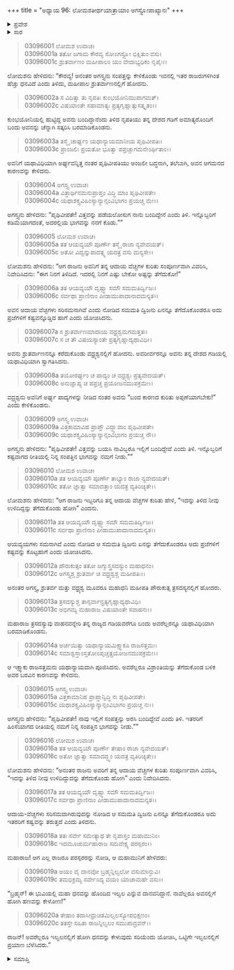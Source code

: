 +++
title = "ಅಧ್ಯಾಯ 96: ಲೋಮಶತೀರ್ಥಯಾತ್ರಾಯಾಂ ಅಗಸ್ತ್ಯೋಪಾಖ್ಯಾನಃ"
+++

<details><summary>ಪ್ರವೇಶ</summary>


।।   ಓಂ ಓಂ ನಮೋ ನಾರಾಯಣಾಯ।।   ಶ್ರೀ ವೇದವ್ಯಾಸಾಯ ನಮಃ ।।

ಶ್ರೀ ಕೃಷ್ಣದ್ವೈಪಾಯನ ವೇದವ್ಯಾಸ ವಿರಚಿತ  

**ಶ್ರೀ ಮಹಾಭಾರತ**

**ಆರಣ್ಯಕ ಪರ್ವ**

**ತೀರ್ಥಯಾತ್ರಾ ಪರ್ವ**

**ಅಧ್ಯಾಯ 96**

</details>


<details><summary>ಸಾರ</summary>

ಧನವನ್ನು ಕೇಳಿಕೊಂಡು ಅಗಸ್ತ್ಯನು ರಾಜ ಶ್ರುತರ್ವಾಣನಲ್ಲಿಗೆ ಹೋದುದು (1-6). ಅವನಲ್ಲಿ ಸಾಕಷ್ಟು ಧನವಿಲ್ಲವೆಂದು ಅವನನ್ನೂ ಕರೆದುಕೊಂಡು ಧನವನ್ನರಸಿ ರಾಜ ವರ್ಧ್ರಶ್ವನಲ್ಲಿಗೆ ಹೋದುದು (7-11). ಅವನಲ್ಲಿಯೂ ಸಾಕಷ್ಟು ಧನವಿಲ್ಲವೆಂದು, ಶ್ರುತರ್ವಾಣ ಮತ್ತು ವರ್ಧ್ರಶ್ವನನ್ನು ಕರೆದುಕೊಂಡು ಅಗಸ್ತ್ಯನು ರಾಜ ತ್ರಸದಸ್ಯನಲ್ಲಿಗೆ ಹೋದುದು (12-17). ಅವನಲ್ಲಿಯೂ ಸಾಕಷ್ಟು ಧನವಿಲ್ಲವೆಂದು ತಿಳಿದು, ನಾಲ್ವರೂ ಇಲ್ವಲನಲ್ಲಿಗೆ ಹೋದುದು (18-20).

</details>


> 03096001 ಲೋಮಶ ಉವಾಚ।  
03096001a ತತೋ ಜಗಾಮ ಕೌರವ್ಯ ಸೋಽಗಸ್ತ್ಯೋ ಭಿಕ್ಷಿತುಂ ವಸು।  
03096001c ಶ್ರುತರ್ವಾಣಂ ಮಹೀಪಾಲಂ ಯಂ ವೇದಾಭ್ಯಧಿಕಂ ನೃಪೈಃ।।

ಲೋಮಶನು ಹೇಳಿದನು: “ಕೌರವ್ಯ! ಅನಂತರ ಅಗಸ್ತ್ಯನು ಸಂಪತ್ತನ್ನು ಕೇಳಿಕೊಂಡು ಇವನಲ್ಲಿ ಇತರ ರಾಜರುಗಳಿಗಿಂತ ಹೆಚ್ಚು ಧನವಿದೆ ಎಂದು ತಿಳಿದು, ಮಹೀಪಾಲ ಶ್ರುತರ್ವಾಣನಲ್ಲಿಗೆ ಹೋದನು.

> 03096002a ಸ ವಿದಿತ್ವಾ ತು ನೃಪತಿಃ ಕುಂಭಯೋನಿಮುಪಾಗಮತ್।  
03096002c ವಿಷಯಾಂತೇ ಸಹಾಮಾತ್ಯಃ ಪ್ರತ್ಯಗೃಹ್ಣಾತ್ಸುಸತ್ಕೃತಂ।।

ಕುಂಭಯೋನಿಯಲ್ಲಿ ಹುಟ್ಟಿದ್ದ ಅವನು ಬಂದಿದ್ದಾನೆಂದು ತಿಳಿದ ನೃಪತಿಯು ತನ್ನ ದೇಶದ ಗಡಿಗೆ ಅಮಾತ್ಯರೊಂದಿಗೆ ಬಂದು ಅವನನ್ನು ಚೆನ್ನಾಗಿ ಸತ್ಕರಿಸಿ ಬರಮಾಡಿಕೊಂಡನು.

> 03096003a ತಸ್ಮೈ ಚಾರ್ಘ್ಯಂ ಯಥಾನ್ಯಾಯಮಾನೀಯ ಪೃಥಿವೀಪತಿಃ।  
03096003c ಪ್ರಾಂಜಲಿಃ ಪ್ರಯತೋ ಭೂತ್ವಾ ಪಪ್ರಚ್ಚಾಗಮನೇಽರ್ಥಿತಾಂ।।

ಅವನಿಗೆ ಯಥಾವಿಧಿಯಾಗಿ ಅರ್ಘ್ಯವನ್ನಿತ್ತ ನಂತರ ಪೃಥಿವೀಪತಿಯು ಅಂಜಲೀ ಬದ್ಧನಾಗಿ, ತಲೆಬಾಗಿ, ಅವನ ಆಗಮನದ ಕಾರಣವನ್ನು ಕೇಳಿದನು.

> 03096004 ಅಗಸ್ತ್ಯ ಉವಾಚ।  
03096004a ವಿತ್ತಾರ್ಥಿನಮನುಪ್ರಾಪ್ತಂ ವಿದ್ಧಿ ಮಾಂ ಪೃಥಿವೀಪತೇ।  
03096004c ಯಥಾಶಕ್ತ್ಯವಿಹಿಂಸ್ಯಾನ್ಯಾನ್ಸಂವಿಭಾಗಂ ಪ್ರಯಚ್ಚ ಮೇ।।

ಅಗಸ್ತ್ಯನು ಹೇಳಿದನು: “ಪೃಥಿವೀಪತೇ! ವಿತ್ತವನ್ನು ಪಡೆಯಲೋಸುಗ ನಾನು ಬಂದಿದ್ದೇನೆ ಎಂದು ತಿಳಿ. ಇನ್ನೊಬ್ಬರಿಗೆ ಕಡಿಮೆಯಾಗದಂತೆ, ಅದರಲ್ಲಿಯ ಭಾಗವನ್ನು ನನಗೆ ಕೊಡು.””

> 03096005 ಲೋಮಶ ಉವಾಚ।  
03096005a ತತ ಆಯವ್ಯಯೌ ಪೂರ್ಣೌ ತಸ್ಮೈ ರಾಜಾ ನ್ಯವೇದಯತ್।  
03096005c ಅತೋ ವಿದ್ವನ್ನುಪಾದತ್ಸ್ವ ಯದತ್ರ ವಸು ಮನ್ಯಸೇ।।

ಲೋಮಶನು ಹೇಳಿದನು: “ಆಗ ರಾಜನು ಅವನಿಗೆ ತನ್ನ ಆದಾಯ ವೆಚ್ಚಗಳ ಕುರಿತು ಸಂಪೂರ್ಣವಾಗಿ ವಿವರಿಸಿ, ನಿವೇದಿಸಿದನು: “ಈಗ ನಿನಗೆ ತಿಳಿದಿದೆ. ಇದರಲ್ಲಿ ನಿನಗೆ ಎಷ್ಟು ಬೇಕೋ ಅಷ್ಟನ್ನು ತೆಗೆದುಕೋ!”

> 03096006a ತತ ಆಯವ್ಯಯೌ ದೃಷ್ಟ್ವಾ ಸಮೌ ಸಮಮತಿರ್ದ್ವಿಜಃ।  
03096006c ಸರ್ವಥಾ ಪ್ರಾಣಿನಾಂ ಪೀಡಾಮುಪಾದಾನಾದಮನ್ಯತ।।

ಅವನ ಆದಾಯ ವೆಚ್ಛಗಳು ಸರಿಸಮನಾಗಿವೆ ಎಂದು ನೋಡಿದ ಸಮಮತಿ ದ್ವಿಜನು ಏನನ್ನೂ ತೆಗೆದೊಕೊಂಡರೂ ಅದು ಪ್ರಜೆಗಳಿಗೆ ಕಷ್ಟವನ್ನೊಡ್ಡಿದ ಹಾಗೆ ಎಂದು ಯೋಚಿಸಿದನು.

> 03096007a ಸ ಶ್ರುತರ್ವಾಣಮಾದಾಯ ವಧ್ರ್ಯಶ್ವಮಗಮತ್ತತಃ।  
03096007c ಸ ಚ ತೌ ವಿಷಯಸ್ಯಾಂತೇ ಪ್ರತ್ಯಗೃಹ್ಣಾದ್ಯಥಾವಿಧಿ।।

ಅವನು ಶ್ರುತರ್ವಾಣನನ್ನೂ ಕರೆದುಕೊಂಡು ವಧ್ರ್ಯಶ್ವನಲ್ಲಿಗೆ ಹೋದನು. ಅವರೀರ್ವರನ್ನೂ ಅವನು ತನ್ನ ದೇಶದ ಗಡಿಯಲ್ಲಿ ಯಥಾವಿಧಿಯಾಗಿ ಸ್ವಾಗತಿಸಿದನು.

> 03096008a ತಯೋರರ್ಘ್ಯಂ ಚ ಪಾದ್ಯಂ ಚ ವಧ್ರ್ಯಶ್ವಃ ಪ್ರತ್ಯವೇದಯತ್।   
03096008c ಅನುಜ್ಞಾಪ್ಯ ಚ ಪಪ್ರಚ್ಚ ಪ್ರಯೋಜನಮುಪಕ್ರಮೇ।।

ವದ್ರ್ಯಶ್ವನು ಅವನಿಗೆ ಅರ್ಘ್ಯ ಪಾದ್ಯಗಳನ್ನು ನೀಡಿದ ನಂತರ ಅವನು “ಬಂದ ಕಾರಣದ ಕುರಿತು ಅಪ್ಪಣೆಯಾಗಬೇಕು!” ಎಂದು ಕೇಳಿಕೊಂಡನು.

> 03096009 ಅಗಸ್ತ್ಯ ಉವಾಚ।  
03096009a ವಿತ್ತಕಾಮಾವಿಹ ಪ್ರಾಪ್ತೌ ವಿದ್ಧ್ಯಾವಾಂ ಪೃಥಿವೀಪತೇ।  
03096009c ಯಥಾಶಕ್ತ್ಯವಿಹಿಂಸ್ಯಾನ್ಯಾನ್ಸಂವಿಭಾಗಂ ಪ್ರಯಚ್ಚ ನೌ।।

ಅಗಸ್ತ್ಯನು ಹೇಳಿದನು: “ಪೃಥಿವೀಪತೇ! ವಿತ್ತವನ್ನು ಬಯಸಿ ನಾವಿಬ್ಬರೂ ಇಲ್ಲಿಗೆ ಬಂದಿದ್ದೇವೆ ಎಂದು ತಿಳಿ. ಇನ್ನೊಬ್ಬರಿಗೆ ಕಷ್ಟವಾಗದ ರೀತಿಯಲ್ಲಿ ನಿನ್ನ ಸಂಪತ್ತಿನ ಭಾಗವನ್ನು ನಮಗೆ ನೀಡು.””

> 03096010 ಲೋಮಶ ಉವಾಚ।  
03096010a ತತ ಆಯವ್ಯಯೌ ಪೂರ್ಣೌ ತಾಭ್ಯಾಂ ರಾಜಾ ನ್ಯವೇದಯತ್।  
03096010c ತತೋ ಜ್ಞಾತ್ವಾ ಸಮಾದತ್ತಾಂ ಯದತ್ರ ವ್ಯತಿರಿಚ್ಯತೇ।।

ಲೋಮಶನು ಹೇಳಿದನು: “ಆಗ ರಾಜನು ಇಬ್ಬರಿಗೂ ತನ್ನ ಆದಾಯ ವೆಚ್ಚಗಳ ಕುರಿತು ಹೇಳಿ, “ಇದನ್ನು ತಿಳಿದ ನೀವು ಉಳಿದಿದ್ದನ್ನು ತೆಗೆದುಕೊಂಡು ಹೋಗಿ” ಎಂದನು.

> 03096011a ತತ ಆಯವ್ಯಯೌ ದೃಷ್ಟ್ವಾ ಸಮೌ ಸಮಮತಿರ್ದ್ವಿಜಃ।  
03096011c ಸರ್ವಥಾ ಪ್ರಾಣಿನಾಂ ಪೀಡಾಮುಪಾದಾನಾದಮನ್ಯತ।।

ಆಯವ್ಯಯಗಳು ಸಮನಾಗಿವೆ ಎಂದು ನೋಡಿದ ಆ ಸಮಮತಿ ದ್ವಿಜನು ಏನನ್ನು ತೆಗೆದುಕೊಂಡರೂ ಅದು ಪ್ರಜೆಗಳಿಗೆ ಕಷ್ಟವನ್ನು ಕೊಟ್ಟಹಾಗೆ ಎಂದು ಯೋಚಿಸಿದನು.

> 03096012a ಪೌರುಕುತ್ಸಂ ತತೋ ಜಗ್ಮುಸ್ತ್ರಸದಸ್ಯುಂ ಮಹಾಧನಂ।  
03096012c ಅಗಸ್ತ್ಯಶ್ಚ ಶ್ರುತರ್ವಾ ಚ ವಧ್ರ್ಯಶ್ವಶ್ಚ ಮಹೀಪತಿಃ।।

ಅನಂತರ ಅಗಸ್ತ್ಯ, ಶ್ರುತರ್ವ ಮತ್ತು ವಧ್ರ್ಯಶ್ವ ಮೂವರೂ ಮಹಾಧನಿ ಮಹೀಪತಿ ಪೌರುಕುತ್ಸ ತ್ರಸದಸ್ಯನಲ್ಲಿಗೆ ಹೋದರು.

> 03096013a ತ್ರಸದಸ್ಯುಶ್ಚ ತಾನ್ಸರ್ವಾನ್ಪ್ರತ್ಯಗೃಹ್ಣಾದ್ಯಥಾವಿಧಿ।   
03096013c ಅಭಿಗಮ್ಯ ಮಹಾರಾಜ ವಿಷಯಾಂತೇ ಸವಾಹನಃ।।

ಮಹಾರಾಜ ತ್ರಸದಸ್ಯುವು ವಾಹನವನ್ನೇರಿ ತನ್ನ ರಾಜ್ಯದ ಗಡಿಯವರೆಗೂ ಬಂದು ಅವರೆಲ್ಲರನ್ನೂ ಯಥಾವಿಧಿಯಾಗಿ ಬರಮಾಡಿಕೊಂಡನು.

> 03096014a ಅರ್ಚಯಿತ್ವಾ ಯಥಾನ್ಯಾಯಮಿಕ್ಷ್ವಾಕೂ ರಾಜಸತ್ತಮಃ।  
03096014c ಸಮಾಶ್ವಸ್ತಾಂಸ್ತತೋಽಪೃಚ್ಚತ್ಪ್ರಯೋಜನಮುಪಕ್ರಮೇ।।

ಆ ಇಕ್ಷ್ವಾಕು ರಾಜಸತ್ತಮನು ಯಥಾನ್ಯಾಯವಾಗಿ ಪೂಜಿಸಿದನು. ಅವರೆಲ್ಲರೂ ವಿಶ್ರಾಂತಿಯನ್ನು ತೆಗೆದುಕೊಂಡ ಬಳಿಕ ಅವರ ಬರವಿನ ಕಾರಣವನ್ನು ಕೇಳಿದನು.

> 03096015 ಅಗಸ್ತ್ಯ ಉವಾಚ।  
03096015a ವಿತ್ತಕಾಮಾನಿಹ ಪ್ರಾಪ್ತಾನ್ವಿದ್ಧಿ ನಃ ಪೃಥಿವೀಪತೇ।  
03096015c ಯಥಾಶಕ್ತ್ಯವಿಹಿಂಸ್ಯಾನ್ಯಾನ್ಸಂವಿಭಾಗಂ ಪ್ರಯಚ್ಚ ನಃ।।

ಅಗಸ್ತ್ಯನು ಹೇಳಿದನು: “ಪೃಥಿವೀಪತೇ! ನಾವು ಇಲ್ಲಿಗೆ ಸಂಪತ್ತನ್ನು ಅರಸಿ ಬಂದಿದ್ದೇವೆ ಎಂದು ತಿಳಿ. ಇತರರಿಗೆ ಹಿಂಸೆಯಾಗದ ರೀತಿಯಲ್ಲಿ ನಮಗೆ ನಿನ್ನ ಸಂಪತ್ತಿನ ಭಾಗವನ್ನು ನೀಡು.””

> 03096016 ಲೋಮಶ ಉವಾಚ।  
03096016a ತತ ಆಯವ್ಯಯೌ ಪೂರ್ಣೌ ತೇಷಾಂ ರಾಜಾ ನ್ಯವೇದಯತ್।  
03096016c ಅತೋ ಜ್ಞಾತ್ವಾ ಸಮಾದದ್ಧ್ವಂ ಯದತ್ರ ವ್ಯತಿರಿಚ್ಯತೇ।।

ಲೋಮಶನು ಹೇಳಿದನು: “ಅನಂತರ ರಾಜನು ಅವರಿಗೆ ತನ್ನ ಆದಾಯ ವೆಚ್ಚಗಳ ಕುರಿತು ಸಂಪೂರ್ಣವಾಗಿ ವಿವರಿಸಿ, “ಇದನ್ನು ತಿಳಿದ ನೀವು ಉಳಿದಿದ್ದುದನ್ನು ತೆಗೆದುಕೊಂಡು ಹೋಗಿ” ಎಂದು ನಿವೇದಿಸಿದನು.

> 03096017a ತತ ಆಯವ್ಯಯೌ ದೃಷ್ಟ್ವಾ ಸಮೌ ಸಮಮತಿರ್ದ್ವಿಜಃ।  
03096017c ಸರ್ವಥಾ ಪ್ರಾಣಿನಾಂ ಪೀಡಾಮುಪಾದಾನಾದಮನ್ಯತ।।

ಆದಾಯ-ವೆಚ್ಚಗಳು ಸರಿಸಮವಾಗಿರುವುದನ್ನು ನೋಡಿದ ಆ ಸಮಮತಿ ದ್ವಿಜನು ಏನನ್ನೂ ತೆಗೆದುಕೊಂಡರೂ ಅದು ಇತರರಿಗೆ ಕಷ್ವವನ್ನು ತರುತ್ತದೆ ಎಂದು ತಿಳಿದನು.

> 03096018a ತತಃ ಸರ್ವೇ ಸಮೇತ್ಯಾಥ ತೇ ನೃಪಾಸ್ತಂ ಮಹಾಮುನಿಂ।   
03096018c ಇದಮೂಚುರ್ಮಹಾರಾಜ ಸಮವೇಕ್ಷ್ಯ ಪರಸ್ಪರಂ।।

ಮಹಾರಾಜ! ಆಗ ಎಲ್ಲ ರಾಜರೂ ಪರಸ್ಪರರನ್ನು ನೋಡಿ, ಆ ಮಹಾಮುನಿಗೆ ಹೇಳಿದರು:

> 03096019a ಅಯಂ ವೈ ದಾನವೋ ಬ್ರಹ್ಮನ್ನಿಲ್ವಲೋ ವಸುಮಾನ್ಭುವಿ।  
03096019c ತಮಭಿಕ್ರಮ್ಯ ಸರ್ವೇಽದ್ಯ ವಯಂ ಯಾಚಾಮಹೇ ವಸು।।

“ಬ್ರಹ್ಮನ್! ಈ ಭುವಿಯಲ್ಲಿ ಮಹಾ ಧನವನ್ನು ಹೊಂದಿದ ಇಲ್ವಲ ಎನ್ನುವ ದಾನವನಿದ್ದಾನೆ. ನಾವೆಲ್ಲರೂ ಅವನಲ್ಲಿಗೆ ಹೋಗಿ ಹಣವನ್ನು ಕೇಳೋಣ!”

> 03096020a ತೇಷಾಂ ತದಾಸೀದ್ರುಚಿತಮಿಲ್ವಲಸ್ಯೋಪಭಿಕ್ಷಣಂ।  
03096020c ತತಸ್ತೇ ಸಹಿತಾ ರಾಜನ್ನಿಲ್ವಲಂ ಸಮುಪಾದ್ರವನ್।।

ರಾಜನ್! ಅವರೆಲ್ಲರೂ ಇಲ್ವಲನಲ್ಲಿಗೆ ಹೋಗಿ ಧನವನ್ನು ಕೇಳುವುದು ಸರಿಯೆಂದು ಯೋಚಿಸಿ, ಒಟ್ಟಿಗೇ ಇಲ್ವಲನಲ್ಲಿಗೆ ಪ್ರಯಾಣ ಬೆಳೆಸಿದರು.”

<details><summary>ಸಮಾಪ್ತಿ</summary>

ಇತಿ ಶ್ರೀ ಮಹಾಭಾರತೇ ಆರಣ್ಯಕಪರ್ವಣಿ ತೀರ್ಥಯಾತ್ರಾಪರ್ವಣಿ ಲೋಮಶತೀರ್ಥಯಾತ್ರಾಯಾಂ ಅಗಸ್ತ್ಯೋಪಾಖ್ಯಾನೇ ಷಣ್ಣಾತಿತಮೋಽಧ್ಯಾಯಃ।  
ಇದು ಮಹಾಭಾರತದ ಆರಣ್ಯಕಪರ್ವದಲ್ಲಿ ತೀರ್ಥಯಾತ್ರಾಪರ್ವದಲ್ಲಿ ಲೋಮಶತೀರ್ಥಯಾತ್ರೆಯಲ್ಲಿ ಅಗಸ್ತ್ಯೋಪಾಖ್ಯಾನದಲ್ಲಿ ತೊಂಭತ್ತಾರನೆಯ ಅಧ್ಯಾಯವು.


</details>
